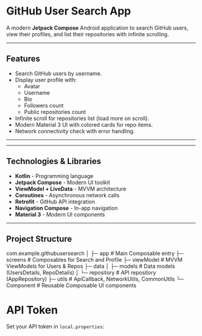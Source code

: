 # GitHub User Search App

A modern **Jetpack Compose** Android application to search GitHub users, view their profiles, and
list their repositories with infinite scrolling.

---

## Features

- Search GitHub users by username.
- Display user profile with:
    - Avatar
    - Username
    - Bio
    - Followers count
    - Public repositories count
- Infinite scroll for repositories list (load more on scroll).
- Modern Material 3 UI with colored cards for repo items.
- Network connectivity check with error handling.

---

---

## Technologies & Libraries

- **Kotlin** - Programming language
- **Jetpack Compose** - Modern UI toolkit
- **ViewModel + LiveData** - MVVM architecture
- **Coroutines** - Asynchronous network calls
- **Retrofit** - GitHub API integration
- **Navigation Compose** - In-app navigation
- **Material 3** - Modern UI components

---

## Project Structure

com.example.githubusersearch
│
├─ app # Main Composable entry
├─ screens # Composables for Search and Profile
├─ viewModel # MVVM ViewModels for Users & Repos
├─ data
│ ├─ models # Data models (UsersDetails, RepoDetails)
│ └─ repository # API repository (AppRepository)
├─ utils # ApiCallback, NetworkUtils, CommonUtils
└─ Component # Reusable Composable UI components

# API Token
Set your API token in `local.properties`: